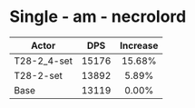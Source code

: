 # Single - am - necrolord
| Actor | DPS | Increase |
|---|:---:|:---:|
|T28-2_4-set|15176|15.68%|
|T28-2-set|13892|5.89%|
|Base|13119|0.00%|
